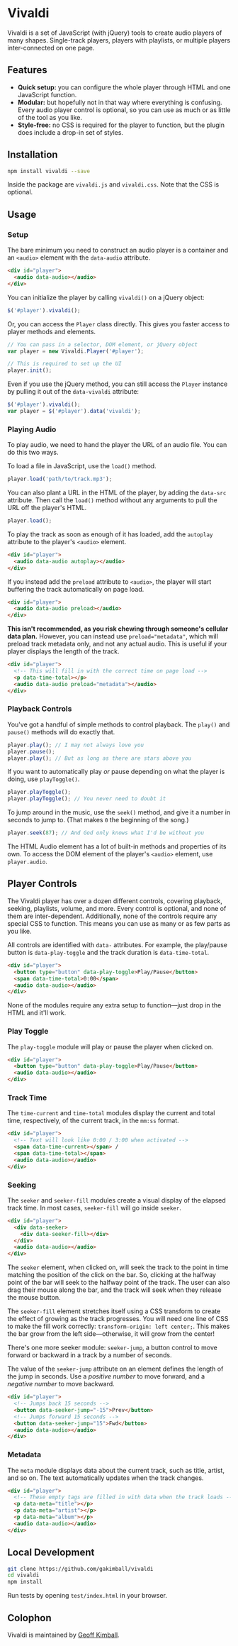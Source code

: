 # Vivaldi

Vivaldi is a set of JavaScript (with jQuery) tools to create audio players of many shapes. Single-track players, players with playlists, or multiple players inter-connected on one page.

## Features

- **Quick setup:** you can configure the whole player through HTML and one JavaScript function.
- **Modular:** but hopefully not in that way where everything is confusing. Every audio player control is optional, so you can use as much or as little of the tool as you like.
- **Style-free:** no CSS is required for the player to function, but the plugin does include a drop-in set of styles.

## Installation

```bash
npm install vivaldi --save
```

Inside the package are `vivaldi.js` and `vivaldi.css`. Note that the CSS is optional.

## Usage

### Setup

The bare minimum you need to construct an audio player is a container and an `<audio>` element with the `data-audio` attribute.

```html
<div id="player">
  <audio data-audio></audio>
</div>
```

You can initialize the player by calling `vivaldi()` on a jQuery object:

```js
$('#player').vivaldi();
```

Or, you can access the `Player` class directly. This gives you faster access to player methods and elements.

```js
// You can pass in a selector, DOM element, or jQuery object
var player = new Vivaldi.Player('#player');

// This is required to set up the UI
player.init();
```

Even if you use the jQuery method, you can still access the `Player` instance by pulling it out of the `data-vivaldi` attribute:

```js
$('#player').vivaldi();
var player = $('#player').data('vivaldi');
```

### Playing Audio

To play audio, we need to hand the player the URL of an audio file. You can do this two ways.

To load a file in JavaScript, use the `load()` method.

```js
player.load('path/to/track.mp3');
```

You can also plant a URL in the HTML of the player, by adding the `data-src` attribute. Then call the `load()` method without any arguments to pull the URL off the player's HTML.

```js
player.load();
```

To play the track as soon as enough of it has loaded, add the `autoplay` attribute to the player's `<audio>` element.

```html
<div id="player">
  <audio data-audio autoplay></audio>
</div>
```

If you instead add the `preload` attribute to `<audio>`, the player will start buffering the track automatically on page load.

```html
<div id="player">
  <audio data-audio preload></audio>
</div>
```

**This isn't recommended, as you risk chewing through someone's cellular data plan.** However, you can instead use `preload="metadata"`, which will preload track metadata only, and not any actual audio. This is useful if your player displays the length of the track.

```html
<div id="player">
  <!-- This will fill in with the correct time on page load -->
  <p data-time-total></p>
  <audio data-audio preload="metadata"></audio>
</div>
```

### Playback Controls

You've got a handful of simple methods to control playback. The `play()` and `pause()` methods will do exactly that.

```js
player.play(); // I may not always love you
player.pause();
player.play(); // But as long as there are stars above you
```

If you want to automatically play *or* pause depending on what the player is doing, use `playToggle()`.

```js
player.playToggle();
player.playToggle(); // You never need to doubt it
```

To jump around in the music, use the `seek()` method, and give it a number in seconds to jump to. (That makes `0` the beginning of the song.)

```js
player.seek(87); // And God only knows what I'd be without you
```

The HTML Audio element has a lot of built-in methods and properties of its own. To access the DOM element of the player's `<audio>` element, use `player.audio`.

## Player Controls

The Vivaldi player has over a dozen different controls, covering playback, seeking, playlists, volume, and more. Every control is optional, and none of them are inter-dependent. Additionally, none of the controls require any special CSS to function. This means you can use as many or as few parts as you like.

All controls are identified with `data-` attributes. For example, the play/pause button is `data-play-toggle` and the track duration is `data-time-total`.

```html
<div id="player">
  <button type="button" data-play-toggle>Play/Pause</button>
  <span data-time-total>0:00</span>
  <audio data-audio></audio>
</div>
```

None of the modules require any extra setup to function&mdash;just drop in the HTML and it'll work.

### Play Toggle

The `play-toggle` module will play or pause the player when clicked on.

```html
<div id="player">
  <button type="button" data-play-toggle>Play/Pause</button>
  <audio data-audio></audio>
</div>
```

### Track Time

The `time-current` and `time-total` modules display the current and total time, respectively, of the current track, in the `mm:ss` format.

```html
<div id="player">
  <!-- Text will look like 0:00 / 3:00 when activated -->
  <span data-time-current></span> /
  <span data-time-total></span>
  <audio data-audio></audio>
</div>
```

### Seeking

The `seeker` and `seeker-fill` modules create a visual display of the elapsed track time. In most cases, `seeker-fill` will go inside `seeker`.

```html
<div id="player">
  <div data-seeker>
    <div data-seeker-fill></div>
  </div>
  <audio data-audio></audio>
</div>
```

The `seeker` element, when clicked on, will seek the track to the point in time matching the position of the click on the bar. So, clicking at the halfway point of the bar will seek to the halfway point of the track. The user can also drag their mouse along the bar, and the track will seek when they release the mouse button.

The `seeker-fill` element stretches itself using a CSS transform to create the effect of growing as the track progresses. You will need one line of CSS to make the fill work correctly: `transform-origin: left center;`. This makes the bar grow from the left side&mdash;otherwise, it will grow from the center!

There's one more seeker module: `seeker-jump`, a button control to move forward or backward in a track by a number of seconds.

The value of the `seeker-jump` attribute on an element defines the length of the jump in seconds. Use a *positive number* to move forward, and a *negative number* to move backward.

```html
<div id="player">
  <!-- Jumps back 15 seconds -->
  <button data-seeker-jump="-15">Prev</button>
  <!-- Jumps forward 15 seconds -->
  <button data-seeker-jump="15">Fwd</button>
  <audio data-audio></audio>
</div>
```

### Metadata

The `meta` module displays data about the current track, such as title, artist, and so on. The text automatically updates when the track changes.

```html
<div id="player">
  <!-- These empty tags are filled in with data when the track loads -->
  <p data-meta="title"></p>
  <p data-meta="artist"></p>
  <p data-meta="album"></p>
  <audio data-audio></audio>
</div>
```

## Local Development

```bash
git clone https://github.com/gakimball/vivaldi
cd vivaldi
npm install
```

Run tests by opening `test/index.html` in your browser.

## Colophon

Vivaldi is maintained by [Geoff Kimball](http://geoffkimball.com).
